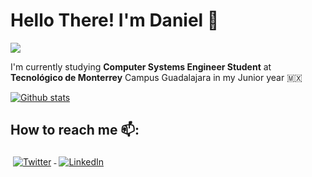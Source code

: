 # Hello There! I'm Daniel 👋 
![](https://komarev.com/ghpvc/?username=danielvelara&color=red)

<!--
<p align="center">
   <img src="https://media.giphy.com/media/WUlplcMpOCEmTGBtBW/giphy.gif" width="30"> 
   Full Stack | System Design | Micro Services | Competetive Programming | Machine Learning   
   <img src="https://media.giphy.com/media/WUlplcMpOCEmTGBtBW/giphy.gif" width="30">
</p>
-->



I'm currently studying **Computer Systems Engineer Student** at **Tecnológico de Monterrey** Campus Guadalajara in my Junior year 🇲🇽

[![Github stats](https://github-readme-stats.vercel.app/api?username=danielvelara&count_private=true&show_icons=true)](https://github.com/anuraghazra/github-readme-stats)





<!--
[![ReadMe Card](https://github-readme-stats.vercel.app/api/pin/?username=anuraghazra&repo=github-readme-stats)](https://github.com/anuraghazra/github-readme-stats)
-->

## How to reach me 📫:
<p align="left">
  <a href="https://twitter.com/danielvelara">
    <img src="https://raw.githubusercontent.com/MikeCodesDotNET/MikeCodesDotNET/a8abbf37441f3253f74ea255a47f289208d7568c/Resources/twitter.svg" alt="Twitter" style="vertical-align:top; margin:4px">
  </a>  

  <a href="https://www.linkedin.com/in/danielvelara/">
    <img src="https://raw.githubusercontent.com/MikeCodesDotNET/MikeCodesDotNET/a8abbf37441f3253f74ea255a47f289208d7568c/Resources/linkedIn.svg" alt="LinkedIn" style="vertical-align:top; margin:4px">
  </a>

<!--
  <a href="https://www.instagram.com/danielvelara/">
    <img src="https://raw.githubusercontent.com/MikeCodesDotNET/MikeCodesDotNET/a8abbf37441f3253f74ea255a47f289208d7568c/Resources/instagram.svg" alt="Instagram" style="vertical-align:top; margin:4px">
  </a>
-->
<!--
  <a href="https://www.meetup.com/members/186160064/">
    <img src="https://raw.githubusercontent.com/MikeCodesDotNET/MikeCodesDotNET/a8abbf37441f3253f74ea255a47f289208d7568c/Resources/meetup.svg" alt="Meetup" style="vertical-align:top; margin:4px">
  </a>
-->
<!--
   <a href="https://marketplace.visualstudio.com/publishers/MikeJames">
    <img src="https://raw.githubusercontent.com/MikeCodesDotNET/MikeCodesDotNET/a8abbf37441f3253f74ea255a47f289208d7568c/Resources/visualStudioExtensions.svg" alt="VS Marketplace" style="vertical-align:top; margin:4px">
  </a>
-->
<!--
 <a href="https://www.youtube.com/c/MichaelJames6/">
    <img src="https://raw.githubusercontent.com/MikeCodesDotNET/MikeCodesDotNET/a8abbf37441f3253f74ea255a47f289208d7568c/Resources/youTube.svg" alt="Youtube" style="vertical-align:top; margin:4px">
  </a>
</p>
-->




<!--
## Portfolio 💼
## Fun fact ⚡
## I’m currently working on 🔭

## 🌱 I’m currently learning
- MongoDB
- React

-->

